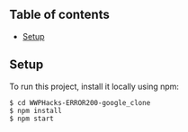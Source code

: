 ## Table of contents
* [Setup](#setup)




## Setup
To run this project, install it locally using npm:

```
$ cd WWPHacks-ERROR200-google_clone
$ npm install
$ npm start
```